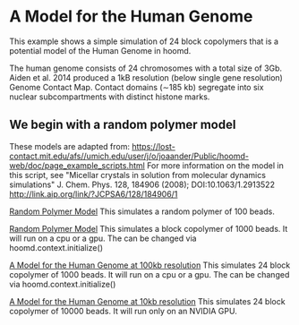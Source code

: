 
# A Model for the Human Genome
This example shows a simple simulation of 24 block copolymers that is a potential model of the Human Genome in hoomd.

The human genome consists of 24 chromosomes with a total size of 3Gb.  Aiden et al. 2014 produced a 1kB resolution (below single gene resolution) Genome Contact Map.  Contact domains (∼185 kb) segregate into six nuclear subcompartments with distinct histone marks.

## We begin with a random polymer model
These models are adapted from: 
https://lost-contact.mit.edu/afs//umich.edu/user/j/o/joaander/Public/hoomd-web/doc/page_example_scripts.html
For more information on the model in this script, see "Micellar crystals in solution from molecular dynamics simulations" J. Chem. Phys. 128, 184906 (2008); DOI:10.1063/1.2913522 http://link.aip.org/link/?JCPSA6/128/184906/1

<a href="https://github.com/fergusonml/Human-Genome-Model/blob/master/create%20random%20polymer.ipynb">Random Polymer Model</a>
This simulates a random polymer of 100 beads.

<a href="https://github.com/fergusonml/Human-Genome-Model/blob/master/create%20random%20polymer2.ipynb">Random Polymer Model</a>
This simulates a block copolymer of 1000 beads.  It will run on a cpu or a gpu.  The can be changed via hoomd.context.initialize()

<a href="https://github.com/fergusonml/Human-Genome-Model/blob/master/human_genome_180kb_resolution.ipynb">A Model for the Human Genome at 100kb resolution</a>
This simulates 24 block copolymer of 1000 beads.  It will run on a cpu or a gpu.  The can be changed via hoomd.context.initialize()

<a href="https://github.com/fergusonml/Human-Genome-Model/blob/master/human_genome_10kb_resolution.ipynb">A Model for the Human Genome at 10kb resolution</a>
This simulates 24 block copolymer of 10000 beads.  It will run only on an NVIDIA GPU.

